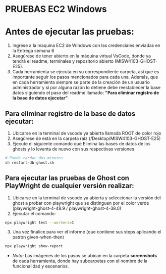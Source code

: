 # PRUEBAS EC2 Windows

# Antes de ejecutar las pruebas:
1. Ingrese a la maquina EC2 de Windows con las credenciales enviadas en la Entrega semana 6
2. Asegúrese de tener abierto en la máquina virtual VsCode, donde ya tendrá el readme, terminales y repositorio abierto (MISW4103-GHOST-E25).
3. Cada herramienta se ejecuta en su correspondiente carpeta, así que es importante seguir los pasos mencionados para cada una. Además, que en cada herramienta siempre se parte de la creación de un usuario administrador y si por alguna razón lo detiene debe reestablecer la base datos siguiendo el paso del readme llamado: **"Para eliminar registro de la base de datos ejecutar"**

## Para eliminar registro de la base de datos ejecutar:
1. Ubicarse en la terminal de vscode ya abierta llamada ROOT de color rojo
2. Asegúrese de está en la carpeta raíz (/Desktop/MISW4103-GHOST-E25)
3. Ejecute el siguiente comando que Elimina las bases de datos de los ghosts y lo levanta de nuevo con sus respectivas versiones
``` bash
# Puede tardar dos minutos
sh restart-db-ghost.sh
```
## Para ejecutar las pruebas de Ghost con PlayWright de cualquier versión realizar:
1. Ubicarse en la terminal de vscode ya abierta y seleccionar la versión del ghost a probar con playwright que se distinguen por el color verde (playwright-ghost-4-48.9 / playwright-ghost-4-38.0)
2. Ejecutar el comando: 
``` bash
npx playwright test --workers=1
```
3. Una vez finalice para ver el informe (que contiene sus steps aplicando el patron given-when-then)
``` bash
npx playwright show-report
```
- *Nota:* Las imágenes de los pasos se ubican en la carpeta **screenshots** de cada herramienta, donde hay subcarpetas con el nombre de la funcionalidad y escenarios.


